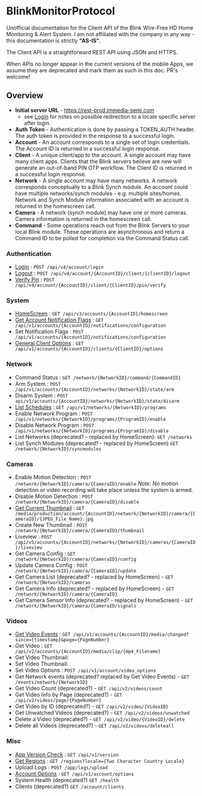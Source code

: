 # BlinkMonitorProtocol
Unofficial documentation for the Client API of the Blink Wire-Free HD Home Monitoring &amp; Alert System. I am not affiliated with the company in any way - this documentation is strictly **"AS-IS"**. 

The Client API is a straightforward REST API using JSON and HTTPS.

When APIs no longer appear in the current versions of the mobile Apps, we assume they are deprecated and mark them as such in this doc. PR's welcome!


## Overview

* **Initial server URL** - https://rest-prod.immedia-semi.com
    * see [Login](auth/login.md) for notes on possible redirection to a locale specific server after login.
* **Auth Token** - Authentication is done by passing a TOKEN_AUTH header.  The auth token is provided in the response to a successful login.
* **Account** - An account corresponds to a single set of login credentials. The Account ID is returned in a successful login response.
* **Client** - A unique client/app to the account. A single account may have many client apps. Clients that the Blink servers believe are new will generate an out-of-band PIN OTP workflow.  The Client ID is returned in a successful login response.
* **Network** - A single account may have many networks. A network corresponds conceptually to a Blink Synch module. An account could have multiple networks/synch modules - e.g. multiple sites/homes. Network and Synch Module information associated with an account is returned in the homescreen call.
* **Camera** - A network (synch module) may have one or more cameras. Camera information is returned in the homescreen call.
* **Command** - Some operations reach out from the Blink Servers to your local Blink module.  These operations are asynchronous and return a Command ID to be polled for completion via the Command Status call.


### Authentication

* [Login](auth/login.md) : `POST /api/v4/account/login`
* [Logout](auth/logout.md) : `POST /api/v4/account/{AccountID}/client/{clientID}/logout`
* [Verify Pin](auth/verifyPin.md) : `POST /api/v4/account/{AccountID}/client/{ClientID}/pin/verify`


### System

* [HomeScreen](system/homescreen.md) : `GET /api/v3/accounts/{AccountID}/homescreen`
* [Get Account Notification Flags](system/getNotifications.md) : `GET /api/v1/accounts/{AccountID}/notifications/configuration`
* Set Notification Flags : `POST /api/v1/accounts/{AccountID}/notifications/configuration`
* [General Client Options](system/options.md) : `GET /api/v1/accounts/{AccountID}/clients/{ClientID}/options`


### Network

* Command Status : `GET /network/{NetworkID}/command/{CommandID}`
* Arm System : `POST /api/v1/accounts/{AccountID}/networks/{NetworkID}/state/arm`
* Disarm System : `POST api/v1/accounts/{AccountID}/networks/{NetworkID}/state/disarm`
* [List Schedules](network/listPrograms.md) : `GET /api/v1/networks/{NetworkID}/programs`
* Enable Network Program : `POST /api/v1/networks/{NetworkID}/programs/{ProgramID}/enable`
* Disable Network Program : `POST /api/v1/networks/{NetworkID}/programs/{ProgramID}/disable`
* List Networks (deprecated? - replaced by HomeScreen): `GET /networks`
* List Synch Modules (deprecated? - replaced by HomeScreen) `GET /network/{NetworkID}/syncmodules`


### Cameras

* Enable Motion Detection : `POST /network/{NetworkID}/camera/{CameraID}/enable` *Note*: No motion detection or video recording will take place unless the system is armed.
* Disable Motion Detection : `POST /network/{NetworkID}/camera/{CameraID}/disable`
* [Get Current Thumbnail](camera/getThumbnail.md) : `GET /media/production/account/{AccountID}/network/{NetworkID}/camera/{CameraID}/{JPEG_File_Name}.jpg`
* Create New Thumbnail : `POST /network/{NetworkID}/camera/{CameraID}/thumbnail`
* Liveview : `POST /api/v5/accounts/{AccountID}/networks/{NetworkID}/cameras/{CameraID}/liveview`
* Get Camera Config : `GET /network/{NetworkID}/camera/{CameraID}/config`
* Update Camera Config : `POST /network/{NetworkID}/camera/{CameraID}/update`
* Get Camera List (deprecated? - replaced by HomeScreen) - `GET /network/{NetworkID}/cameras`
* Get Camera Info (deprecated? - replaced by HomeScreen) - `GET /network/{NetworkID}/camera/{CameraID}`
* Get Camera Sensor Info (deprecated? - replaced by HomeScreen) - `GET /network/{NetworkID}/camera/{CameraID/signals`


### Videos

* [Get Video Events](video/getVideoEvents.md) : `GET /api/v1/accounts/{AccountID}/media/changed?since={timestamp}&page={PageNumber}`
* Get Video : `GET /api/v2/accounts/{AccountID}/media/clip/{mp4_Filename}`
* Get Video Thumbnail:  
* Set Video Thumbnail: 
* Set Video Options : `POST /api/v1/account/video_options`
* Get Network events (deprecated? replaced by Get Video Events) - `GET /events/network/{NetworkID}`
* Get Video Count (deprecated?) - `GET /api/v2/videos/count`
* Get Video Info by Page (deprecated?) - `GET /api/v2/videos/page/{PageNumber}`
* Get Video by ID (deprecated?) - `GET /api/v2/video/{VideoID}`
* Get Unwatched Videos (deprecated?) - `GET /api/v2/videos/unwatched`
* Delete a Video (deprecated?) - `GET /api/v2/video/{VideoID}/delete`
* Delete all Videos (deprecated?) - `GET /api/v2/videos/deleteall`


### Misc

* [App Version Check](misc/version.md) : `GET /api/v1/version`
* [Get Regions](misc/regions.md) : `GET /regions?locale={Two Character Country Locale}`
* Upload Logs : `POST /app/logs/upload`
* [Account Options](misc/accountOptions.md) : `GET /api/v1/account/options`
* System Health (deprecated?) `GET /health`
* Clients (deprecated?) `GET /account/clients`
